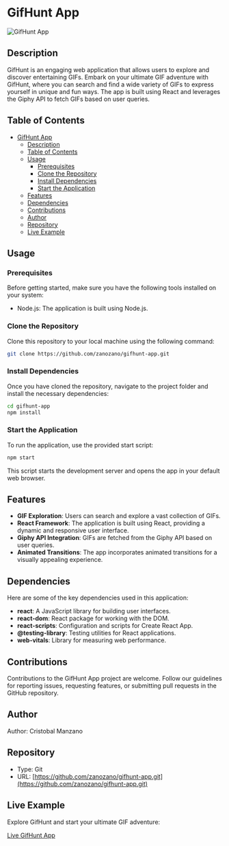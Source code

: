 # GifHunt App

![GifHunt App](/img/favicon.svg)

## Description

GifHunt is an engaging web application that allows users to explore and discover entertaining GIFs. Embark on your ultimate GIF adventure with GifHunt, where you can search and find a wide variety of GIFs to express yourself in unique and fun ways. The app is built using React and leverages the Giphy API to fetch GIFs based on user queries.

## Table of Contents

- [GifHunt App](#gifhunt-app)
  - [Description](#description)
  - [Table of Contents](#table-of-contents)
  - [Usage](#usage)
    - [Prerequisites](#prerequisites)
    - [Clone the Repository](#clone-the-repository)
    - [Install Dependencies](#install-dependencies)
    - [Start the Application](#start-the-application)
  - [Features](#features)
  - [Dependencies](#dependencies)
  - [Contributions](#contributions)
  - [Author](#author)
  - [Repository](#repository)
  - [Live Example](#live-example)

## Usage

### Prerequisites

Before getting started, make sure you have the following tools installed on your system:

- Node.js: The application is built using Node.js.

### Clone the Repository

Clone this repository to your local machine using the following command:

```bash
git clone https://github.com/zanozano/gifhunt-app.git
```

### Install Dependencies

Once you have cloned the repository, navigate to the project folder and install the necessary dependencies:

```bash
cd gifhunt-app
npm install
```

### Start the Application

To run the application, use the provided start script:

```bash
npm start
```

This script starts the development server and opens the app in your default web browser.

## Features

- **GIF Exploration**: Users can search and explore a vast collection of GIFs.
- **React Framework**: The application is built using React, providing a dynamic and responsive user interface.
- **Giphy API Integration**: GIFs are fetched from the Giphy API based on user queries.
- **Animated Transitions**: The app incorporates animated transitions for a visually appealing experience.

## Dependencies

Here are some of the key dependencies used in this application:

- **react**: A JavaScript library for building user interfaces.
- **react-dom**: React package for working with the DOM.
- **react-scripts**: Configuration and scripts for Create React App.
- **@testing-library**: Testing utilities for React applications.
- **web-vitals**: Library for measuring web performance.

## Contributions

Contributions to the GifHunt App project are welcome. Follow our guidelines for reporting issues, requesting features, or submitting pull requests in the GitHub repository.

## Author

Author: Cristobal Manzano

## Repository

- Type: Git
- URL: [https://github.com/zanozano/gifhunt-app.git](https://github.com/zanozano/gifhunt-app.git)

## Live Example

Explore GifHunt and start your ultimate GIF adventure:

[Live GifHunt App](https://gifhunt-app.web.app/)
